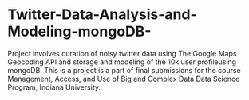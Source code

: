 # Twitter-Data-Analysis-and-Modeling-mongoDB-
Project involves curation of noisy twitter data using The Google Maps Geocoding API and storage and modeling of the 10k user profileusing mongoDB. This is a project is a part of final submissions for the course Management, Access, and Use of Big and Complex Data Data Science Program, Indiana University.

